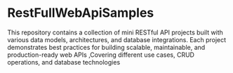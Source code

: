 # RestFullWebApiSamples
This repository contains a collection of mini RESTful API projects built with various data models, architectures, and database integrations. Each project demonstrates best practices for building scalable, maintainable, and production-ready web APIs ,Covering different use cases, CRUD operations, and database technologies
